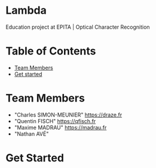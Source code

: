 # Lambda
Education project at EPITA | Optical Character Recognition

# Table of Contents
* [Team Members](#team-members)
* [Get started](#get-started)

# <a name="team-members"></a>Team Members
* "Charles SIMON-MEUNIER" <https://draze.fr>
* "Quentin FISCH" <https://qfisch.fr>
* "Maxime MADRAU" <https://madrau.fr>
* "Nathan AVÉ"

# <a name="get-started"></a>Get Started
